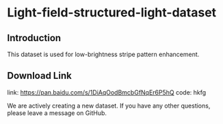 # Light-field-structured-light-dataset
## Introduction
This dataset is used for low-brightness stripe pattern enhancement.

## Download Link
link: https://pan.baidu.com/s/1DiAqOodBmcbGfNqEr6P5hQ
code: hkfg

We are actively creating a new dataset.
If you have any other questions, please leave a message on GitHub.